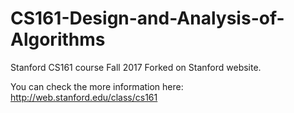 # CS161-Design-and-Analysis-of-Algorithms
Stanford CS161 course Fall 2017
Forked on Stanford website.
  
You can check the more information here: http://web.stanford.edu/class/cs161
